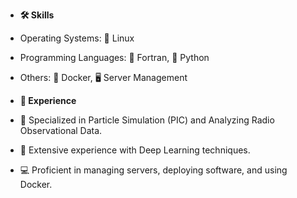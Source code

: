 - **🛠 Skills**
- Operating Systems: 🐧 Linux
- Programming Languages: 🚀 Fortran, 🐍 Python
- Others: 🐳 Docker, 🖥️ Server Management

- **💼 Experience**
- 🌌 Specialized in Particle Simulation (PIC) and Analyzing Radio Observational Data.
- 🧠 Extensive experience with Deep Learning techniques.
- 💻 Proficient in managing servers, deploying software, and using Docker.
